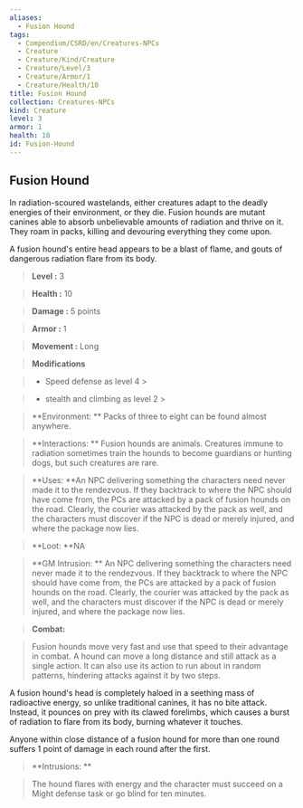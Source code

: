 ```yaml
---
aliases:
  - Fusion Hound
tags:
  - Compendium/CSRD/en/Creatures-NPCs
  - Creature
  - Creature/Kind/Creature
  - Creature/Level/3
  - Creature/Armor/1
  - Creature/Health/10
title: Fusion Hound
collection: Creatures-NPCs
kind: Creature
level: 3
armor: 1
health: 10
id: Fusion-Hound
---
```

## Fusion Hound    
In radiation-scoured wastelands, either creatures adapt to the deadly energies of their environment, or they die. Fusion hounds are mutant canines able to absorb unbelievable amounts of radiation and thrive on it. They roam in packs, killing and devouring everything they come upon.  
A fusion hound's entire head appears to be a blast of flame, and gouts of dangerous radiation flare from its body.    
  
    
> **Level :** 3    
> **Health :** 10    
> **Damage :** 5 points    
> **Armor :** 1    
> **Movement :** Long    
> **Modifications**    
>- Speed defense as level 4 >  
>    
>- stealth and climbing as level 2 >  
>    
> **Environment: ** Packs of three to eight can be found almost anywhere.    
> **Interactions: ** Fusion hounds are animals. Creatures immune to radiation sometimes train the hounds to become guardians or hunting dogs, but such creatures are rare.    
> **Uses: **An NPC delivering something the characters need never made it to the rendezvous. If they backtrack to where the NPC should have come from, the PCs are attacked by a pack of fusion hounds on the road. Clearly, the courier was attacked by the pack as well, and the characters must discover if the NPC is dead or merely injured, and where the package now lies.    
> **Loot: **NA    
> **GM Intrusion: ** An NPC delivering something the characters need never made it to the rendezvous. If they backtrack to where the NPC should have come from, the PCs are attacked by a pack of fusion hounds on the road. Clearly, the courier was attacked by the pack as well, and the characters must discover if the NPC is dead or merely injured, and where the package now lies.    
  
> **Combat:**   
> Fusion hounds move very fast and use that speed to their advantage in combat. A hound can move a long distance and still attack as a single action. It can also use its action to run about in random patterns, hindering attacks against it by two steps.  
A fusion hound's head is completely haloed in a seething mass of radioactive energy, so unlike traditional canines, it has no bite attack. Instead, it pounces on prey with its clawed forelimbs, which causes a burst of radiation to flare from its body, burning whatever it touches.  
Anyone within close distance of a fusion hound for more than one round suffers 1 point of damage in each round after the first.    
    
  
> **Intrusions: **   
> The hound flares with energy and the character must succeed on a Might defense task or go blind for ten minutes.    
